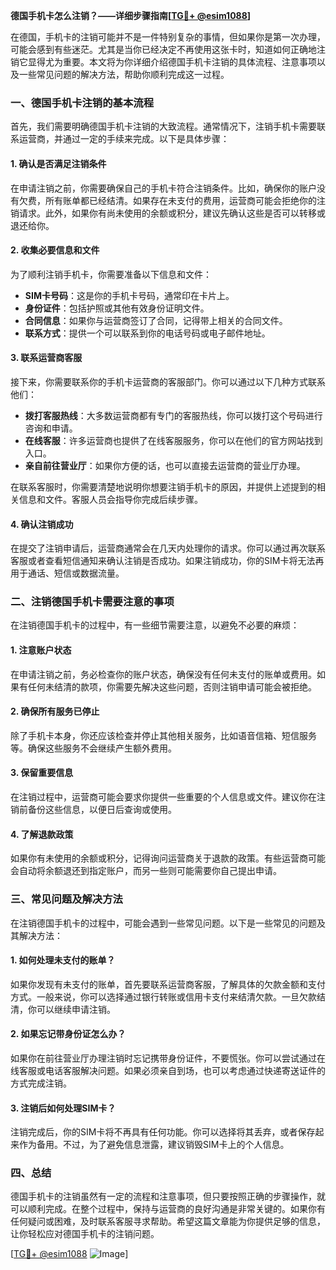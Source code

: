 **德国手机卡怎么注销？——详细步骤指南[[TG💪+ @esim1088](https://t.me/s/esim1088)]**

在德国，手机卡的注销可能并不是一件特别复杂的事情，但如果你是第一次办理，可能会感到有些迷茫。尤其是当你已经决定不再使用这张卡时，知道如何正确地注销它显得尤为重要。本文将为你详细介绍德国手机卡注销的具体流程、注意事项以及一些常见问题的解决方法，帮助你顺利完成这一过程。

### 一、德国手机卡注销的基本流程

首先，我们需要明确德国手机卡注销的大致流程。通常情况下，注销手机卡需要联系运营商，并通过一定的手续来完成。以下是具体步骤：

#### 1. 确认是否满足注销条件
在申请注销之前，你需要确保自己的手机卡符合注销条件。比如，确保你的账户没有欠费，所有账单都已经结清。如果存在未支付的费用，运营商可能会拒绝你的注销请求。此外，如果你有尚未使用的余额或积分，建议先确认这些是否可以转移或退还给你。

#### 2. 收集必要信息和文件
为了顺利注销手机卡，你需要准备以下信息和文件：
- **SIM卡号码**：这是你的手机卡号码，通常印在卡片上。
- **身份证件**：包括护照或其他有效身份证明文件。
- **合同信息**：如果你与运营商签订了合同，记得带上相关的合同文件。
- **联系方式**：提供一个可以联系到你的电话号码或电子邮件地址。

#### 3. 联系运营商客服
接下来，你需要联系你的手机卡运营商的客服部门。你可以通过以下几种方式联系他们：
- **拨打客服热线**：大多数运营商都有专门的客服热线，你可以拨打这个号码进行咨询和申请。
- **在线客服**：许多运营商也提供了在线客服服务，你可以在他们的官方网站找到入口。
- **亲自前往营业厅**：如果你方便的话，也可以直接去运营商的营业厅办理。

在联系客服时，你需要清楚地说明你想要注销手机卡的原因，并提供上述提到的相关信息和文件。客服人员会指导你完成后续步骤。

#### 4. 确认注销成功
在提交了注销申请后，运营商通常会在几天内处理你的请求。你可以通过再次联系客服或者查看短信通知来确认注销是否成功。如果注销成功，你的SIM卡将无法再用于通话、短信或数据流量。

### 二、注销德国手机卡需要注意的事项

在注销德国手机卡的过程中，有一些细节需要注意，以避免不必要的麻烦：

#### 1. 注意账户状态
在申请注销之前，务必检查你的账户状态，确保没有任何未支付的账单或费用。如果有任何未结清的款项，你需要先解决这些问题，否则注销申请可能会被拒绝。

#### 2. 确保所有服务已停止
除了手机卡本身，你还应该检查并停止其他相关服务，比如语音信箱、短信服务等。确保这些服务不会继续产生额外费用。

#### 3. 保留重要信息
在注销过程中，运营商可能会要求你提供一些重要的个人信息或文件。建议你在注销前备份这些信息，以便日后查询或使用。

#### 4. 了解退款政策
如果你有未使用的余额或积分，记得询问运营商关于退款的政策。有些运营商可能会自动将余额退还到指定账户，而另一些则可能需要你自己提出申请。

### 三、常见问题及解决方法

在注销德国手机卡的过程中，可能会遇到一些常见问题。以下是一些常见的问题及其解决方法：

#### 1. 如何处理未支付的账单？
如果你发现有未支付的账单，首先要联系运营商客服，了解具体的欠款金额和支付方式。一般来说，你可以选择通过银行转账或信用卡支付来结清欠款。一旦欠款结清，你可以继续申请注销。

#### 2. 如果忘记带身份证怎么办？
如果你在前往营业厅办理注销时忘记携带身份证件，不要慌张。你可以尝试通过在线客服或电话客服解决问题。如果必须亲自到场，也可以考虑通过快递寄送证件的方式完成注销。

#### 3. 注销后如何处理SIM卡？
注销完成后，你的SIM卡将不再具有任何功能。你可以选择将其丢弃，或者保存起来作为备用。不过，为了避免信息泄露，建议销毁SIM卡上的个人信息。

### 四、总结

德国手机卡的注销虽然有一定的流程和注意事项，但只要按照正确的步骤操作，就可以顺利完成。在整个过程中，保持与运营商的良好沟通是非常关键的。如果你有任何疑问或困难，及时联系客服寻求帮助。希望这篇文章能为你提供足够的信息，让你轻松应对德国手机卡的注销问题。

[[TG💪+ @esim1088](https://t.me/s/esim1088) ![Image](https://i.postimg.cc/4NQfJmqS/Snipaste-2025-05-13-00-14-12.png)]